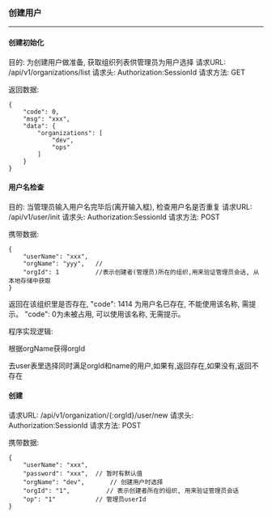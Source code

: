 ### 创建用户
-----------

#### 创建初始化
目的: 为创建用户做准备, 获取组织列表供管理员为用户选择
请求URL: /api/v1/organizations/list
请求头: Authorization:SessionId
请求方法: GET 

返回数据:
```
{
    "code": 0,
    "msg": "xxx",
    "data": {
        "organizations": [
            "dev",
            "ops"
        ] 
    }
}
```


#### 用户名检查
目的: 当管理员输入用户名完毕后(离开输入框), 检查用户名是否重复
请求URL: /api/v1/user/init
请求头: Authorization:SessionId
请求方法: POST

携带数据:
```
{
    "userName": "xxx",
    "orgName": "yyy",   // 
    "orgId": 1          //表示创建者(管理员)所在的组织,用来验证管理员会话, 从本地存储中获取
}
```

返回在该组织里是否存在, "code": 1414 为用户名已存在, 不能使用该名称, 需提示。 "code": 0为未被占用, 可以使用该名称, 无需提示。

程序实现逻辑:

根据orgName获得orgId

去user表里选择同时满足orgId和name的用户,如果有,返回存在,如果没有,返回不存在

#### 创建
请求URL: /api/v1/organization/{:orgId}/user/new
请求头: Authorization:SessionId
请求方法: POST

携带数据:
```
{
    "userName": "xxx",
    "password": "xxx",  // 暂时有默认值
    "orgName": "dev",       // 创建用户时选择
    "orgId": "1",          // 表示创建者所在的组织, 用来验证管理员会话 
    "op": "1"           // 管理员userId
}
```

